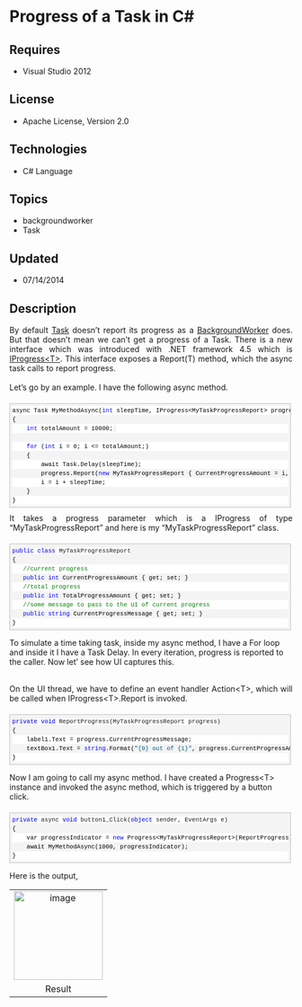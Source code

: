# Progress of a Task in C#
## Requires
- Visual Studio 2012
## License
- Apache License, Version 2.0
## Technologies
- C# Language
## Topics
- backgroundworker
- Task
## Updated
- 07/14/2014
## Description

<div style="text-align:justify">By default <a href="http://msdn.microsoft.com/en-us/library/system.threading.tasks.task.aspx" target="_blank">
Task</a> doesn&rsquo;t report its progress as a <a href="http://msdn.microsoft.com/en-us/library/system.componentmodel.backgroundworker.aspx" target="_blank">
BackgroundWorker</a> does. But that doesn&rsquo;t mean we can&rsquo;t get a progress of a Task. There is a new interface which was introduced with .NET framework 4.5 which is
<a href="http://msdn.microsoft.com/en-us/library/hh138298.aspx" target="_blank">IProgress&lt;T&gt;</a>. This interface exposes a Report(T) method, which the async task calls to report progress.</div>
<div style="text-align:justify">&nbsp;</div>
<div style="text-align:justify">Let&rsquo;s go by an example. I have the following async method.</div>
<div id="codeSnippetWrapper" style="overflow:auto; font-size:8pt; border:1px solid silver; font-family:'Courier New',courier,monospace; width:97.5%; padding:4px; direction:ltr; margin:20px 0px 10px; line-height:12pt; max-height:1000px; background-color:#f4f4f4">
<div id="codeSnippet" style="border-style:none; overflow:visible; font-size:8pt; width:100%; color:black; padding:0px; direction:ltr; line-height:12pt">
<pre style="border-style:none; overflow:visible; font-size:8pt; font-family:'Courier New',courier,monospace; width:100%; padding:0px; direction:ltr; margin:0em; line-height:12pt; background-color:white">async Task MyMethodAsync(<span style="color:blue">int</span> sleepTime, IProgress&lt;MyTaskProgressReport&gt; progress)</pre>
<pre style="border-style:none; overflow:visible; font-size:8pt; font-family:'Courier New',courier,monospace; width:100%; padding:0px; direction:ltr; margin:0em; line-height:12pt">{</pre>
<pre style="border-style:none; overflow:visible; font-size:8pt; font-family:'Courier New',courier,monospace; width:100%; padding:0px; direction:ltr; margin:0em; line-height:12pt; background-color:white">    <span style="color:blue">int</span> totalAmount = 10000;<span style="font-size:8pt; line-height:12pt; background-color:#f4f4f4">&nbsp;</span></pre>
<br>
<pre style="border-style:none; overflow:visible; font-size:8pt; font-family:'Courier New',courier,monospace; width:100%; padding:0px; direction:ltr; margin:0em; line-height:12pt; background-color:white">    <span style="color:blue">for</span> (<span style="color:blue">int</span> i = 0; i &lt;= totalAmount;)</pre>
<pre style="border-style:none; overflow:visible; font-size:8pt; font-family:'Courier New',courier,monospace; width:100%; padding:0px; direction:ltr; margin:0em; line-height:12pt">    {</pre>
<pre style="border-style:none; overflow:visible; font-size:8pt; font-family:'Courier New',courier,monospace; width:100%; padding:0px; direction:ltr; margin:0em; line-height:12pt; background-color:white">        await Task.Delay(sleepTime);</pre>
<pre style="border-style:none; overflow:visible; font-size:8pt; font-family:'Courier New',courier,monospace; width:100%; padding:0px; direction:ltr; margin:0em; line-height:12pt">        progress.Report(<span style="color:blue">new</span> MyTaskProgressReport { CurrentProgressAmount = i, TotalProgressAmount = totalAmount, CurrentProgressMessage = <span style="color:blue">string</span>.Format(<span style="color:#006080">&quot;On {0} Message&quot;</span>, i) });</pre>
<pre style="border-style:none; overflow:visible; font-size:8pt; font-family:'Courier New',courier,monospace; width:100%; padding:0px; direction:ltr; margin:0em; line-height:12pt; background-color:white">        i = i &#43; sleepTime;</pre>
<pre style="border-style:none; overflow:visible; font-size:8pt; font-family:'Courier New',courier,monospace; width:100%; padding:0px; direction:ltr; margin:0em; line-height:12pt">    }</pre>
<pre style="border-style:none; overflow:visible; font-size:8pt; font-family:'Courier New',courier,monospace; width:100%; padding:0px; direction:ltr; margin:0em; line-height:12pt; background-color:white">}</pre>
</div>
</div>
<div style="text-align:justify">It takes a progress parameter which is a IProgress of type &ldquo;MyTaskProgressReport&rdquo; and here is my &ldquo;MyTaskProgressReport&rdquo; class.</div>
<div id="codeSnippetWrapper" style="overflow:auto; font-size:8pt; border:1px solid silver; font-family:'Courier New',courier,monospace; width:97.5%; padding:4px; direction:ltr; margin:20px 0px 10px; line-height:12pt; max-height:1000px; background-color:#f4f4f4">
<span style="font-size:8pt; line-height:12pt; color:blue">public</span><span style="font-size:8pt; line-height:12pt; background-color:white">
</span><span style="font-size:8pt; line-height:12pt; color:blue">class</span><span style="font-size:8pt; line-height:12pt; background-color:white"> MyTaskProgressReport</span><br>
<div id="codeSnippet" style="border-style:none; overflow:visible; font-size:8pt; width:100%; color:black; padding:0px; direction:ltr; line-height:12pt">
<pre style="border-style:none; overflow:visible; font-size:8pt; font-family:'Courier New',courier,monospace; width:100%; padding:0px; direction:ltr; margin:0em; line-height:12pt">{</pre>
<pre style="border-style:none; overflow:visible; font-size:8pt; font-family:'Courier New',courier,monospace; width:100%; padding:0px; direction:ltr; margin:0em; line-height:12pt; background-color:white">   <span style="color:green">//current progress</span></pre>
<pre style="border-style:none; overflow:visible; font-size:8pt; font-family:'Courier New',courier,monospace; width:100%; padding:0px; direction:ltr; margin:0em; line-height:12pt">   <span style="color:blue">public</span> <span style="color:blue">int</span> CurrentProgressAmount { get; set; }</pre>
<pre style="border-style:none; overflow:visible; font-size:8pt; font-family:'Courier New',courier,monospace; width:100%; padding:0px; direction:ltr; margin:0em; line-height:12pt; background-color:white">   <span style="color:green">//total progress</span></pre>
<pre style="border-style:none; overflow:visible; font-size:8pt; font-family:'Courier New',courier,monospace; width:100%; padding:0px; direction:ltr; margin:0em; line-height:12pt">   <span style="color:blue">public</span> <span style="color:blue">int</span> TotalProgressAmount { get; set; }</pre>
<pre style="border-style:none; overflow:visible; font-size:8pt; font-family:'Courier New',courier,monospace; width:100%; padding:0px; direction:ltr; margin:0em; line-height:12pt; background-color:white">   <span style="color:green">//some message to pass to the UI of current progress</span></pre>
<pre style="border-style:none; overflow:visible; font-size:8pt; font-family:'Courier New',courier,monospace; width:100%; padding:0px; direction:ltr; margin:0em; line-height:12pt">   <span style="color:blue">public</span> <span style="color:blue">string</span> CurrentProgressMessage { get; set; }</pre>
<pre style="border-style:none; overflow:visible; font-size:8pt; font-family:'Courier New',courier,monospace; width:100%; padding:0px; direction:ltr; margin:0em; line-height:12pt; background-color:white">}</pre>
</div>
</div>
<p><span style="text-align:justify">To simulate a time taking task, inside my async method, I have a For loop and inside it I have a Task Delay. In every iteration, progress is reported to the caller.</span><span style="text-align:justify">&nbsp;Now let&rsquo;
 see how UI captures this.</span><br>
<br>
</p>
<div style="text-align:justify">On the UI thread, we have to define an event handler Action&lt;T&gt;, which will be called when IProgress&lt;T&gt;.Report is invoked.</div>
<div id="codeSnippetWrapper" style="overflow:auto; font-size:8pt; border:1px solid silver; font-family:'Courier New',courier,monospace; width:97.5%; padding:4px; direction:ltr; margin:20px 0px 10px; line-height:12pt; max-height:1000px; background-color:#f4f4f4">
<span style="font-size:8pt; line-height:12pt; color:blue">private</span><span style="font-size:8pt; line-height:12pt; background-color:white">
</span><span style="font-size:8pt; line-height:12pt; color:blue">void</span><span style="font-size:8pt; line-height:12pt; background-color:white"> ReportProgress(MyTaskProgressReport progress)</span><br>
<div id="codeSnippet" style="border-style:none; overflow:visible; font-size:8pt; width:100%; color:black; padding:0px; direction:ltr; line-height:12pt">
<pre style="border-style:none; overflow:visible; font-size:8pt; font-family:'Courier New',courier,monospace; width:100%; padding:0px; direction:ltr; margin:0em; line-height:12pt">{</pre>
<pre style="border-style:none; overflow:visible; font-size:8pt; font-family:'Courier New',courier,monospace; width:100%; padding:0px; direction:ltr; margin:0em; line-height:12pt; background-color:white">    label1.Text = progress.CurrentProgressMessage;</pre>
<pre style="border-style:none; overflow:visible; font-size:8pt; font-family:'Courier New',courier,monospace; width:100%; padding:0px; direction:ltr; margin:0em; line-height:12pt">    textBox1.Text = <span style="color:blue">string</span>.Format(<span style="color:#006080">&quot;{0} out of {1}&quot;</span>, progress.CurrentProgressAmount, progress.TotalProgressAmount);</pre>
<pre style="border-style:none; overflow:visible; font-size:8pt; font-family:'Courier New',courier,monospace; width:100%; padding:0px; direction:ltr; margin:0em; line-height:12pt; background-color:white">}</pre>
</div>
</div>
<p>Now I am going to call my async method. I have created a Progress&lt;T&gt; instance and invoked the async method, which is triggered by a button click.</p>
<div id="codeSnippetWrapper" style="overflow:auto; font-size:8pt; border:1px solid silver; font-family:'Courier New',courier,monospace; width:97.5%; padding:4px; direction:ltr; margin:20px 0px 10px; line-height:12pt; max-height:1000px; background-color:#f4f4f4">
<span style="font-size:8pt; line-height:12pt; color:blue">private</span><span style="font-size:8pt; line-height:12pt; background-color:white"> async
</span><span style="font-size:8pt; line-height:12pt; color:blue">void</span><span style="font-size:8pt; line-height:12pt; background-color:white"> button1_Click(</span><span style="font-size:8pt; line-height:12pt; color:blue">object</span><span style="font-size:8pt; line-height:12pt; background-color:white">
 sender, EventArgs e)</span><br>
<div id="codeSnippet" style="border-style:none; overflow:visible; font-size:8pt; width:100%; color:black; padding:0px; direction:ltr; line-height:12pt">
<pre style="border-style:none; overflow:visible; font-size:8pt; font-family:'Courier New',courier,monospace; width:100%; padding:0px; direction:ltr; margin:0em; line-height:12pt">{</pre>
<pre style="border-style:none; overflow:visible; font-size:8pt; font-family:'Courier New',courier,monospace; width:100%; padding:0px; direction:ltr; margin:0em; line-height:12pt; background-color:white">    var progressIndicator = <span style="color:blue">new</span> Progress&lt;MyTaskProgressReport&gt;(ReportProgress);</pre>
<pre style="border-style:none; overflow:visible; font-size:8pt; font-family:'Courier New',courier,monospace; width:100%; padding:0px; direction:ltr; margin:0em; line-height:12pt">    await MyMethodAsync(1000, progressIndicator);</pre>
<pre style="border-style:none; overflow:visible; font-size:8pt; font-family:'Courier New',courier,monospace; width:100%; padding:0px; direction:ltr; margin:0em; line-height:12pt; background-color:white">}</pre>
</div>
</div>
<p>Here is the output,</p>
<table class="tr-caption-container" cellspacing="0" cellpadding="0" align="center" style="text-align:center; margin-left:auto; margin-right:auto">
<tbody>
<tr>
<td><a href="http://lh5.ggpht.com/-zCBWB6mqjos/UeLQ5TLtFZI/AAAAAAAABrM/Ep5hJh1rUio/s1600-h/image%25255B2%25255D.png" style="margin-left:auto; margin-right:auto"><img title="image" src="http://lh6.ggpht.com/-uCBzwOLh1Sk/UeLQ6bayRuI/AAAAAAAABrU/0w07Xdr_VxQ/image_thumb.png?imgmax=800" alt="image" width="158" height="158" style="border-width:0px; padding-top:0px; padding-left:0px; display:inline; padding-right:0px; border-style:solid"></a></td>
</tr>
<tr>
<td class="tr-caption">Result</td>
</tr>
</tbody>
</table>
